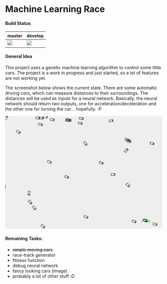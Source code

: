 # Machine Learning Race



#### Build Status

| master | develop |
|--------|---------|
| ![](https://travis-ci.com/Thommynator/MachineLearningRace.svg?branch=master) | ![](https://travis-ci.com/Thommynator/MachineLearningRace.svg?branch=develop) |

#### General Idea
This project uses a genetic machine learning algorithm to control some
little _cars_. The project is a work in progress and just started, so
a lot of features are not working yet.

The screenshot below shows the current state. There are some automatic
driving _cars_, which can measure distances to their
surroundings. The distances will be used as inputs for a neural network.
Basically, the neural network should return two outputs, one for
acceleration/deceleration and the other one for turning the car...
hopefully. :P

![](src/main/resources/demo.png)

#### Remaining Tasks:

* ~~simple moving cars~~
* race-track generator
* fitness function
* debug neural network
* fancy looking cars (image)
* probably a lot of other stuff :D

